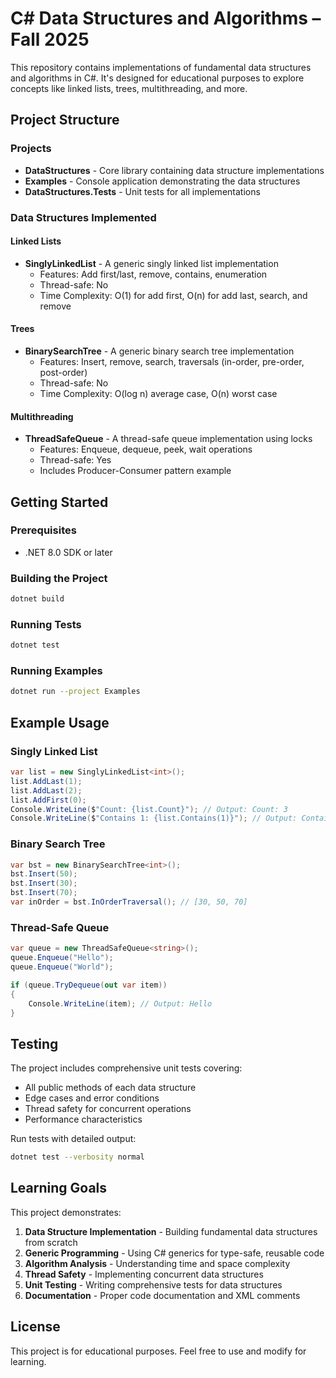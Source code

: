 # C# Data Structures and Algorithms – Fall 2025

This repository contains implementations of fundamental data structures and algorithms in C#. It's designed for educational purposes to explore concepts like linked lists, trees, multithreading, and more.

## Project Structure

### Projects
- **DataStructures** - Core library containing data structure implementations
- **Examples** - Console application demonstrating the data structures
- **DataStructures.Tests** - Unit tests for all implementations

### Data Structures Implemented

#### Linked Lists
- **SinglyLinkedList<T>** - A generic singly linked list implementation
  - Features: Add first/last, remove, contains, enumeration
  - Thread-safe: No
  - Time Complexity: O(1) for add first, O(n) for add last, search, and remove

#### Trees
- **BinarySearchTree<T>** - A generic binary search tree implementation
  - Features: Insert, remove, search, traversals (in-order, pre-order, post-order)
  - Thread-safe: No
  - Time Complexity: O(log n) average case, O(n) worst case

#### Multithreading
- **ThreadSafeQueue<T>** - A thread-safe queue implementation using locks
  - Features: Enqueue, dequeue, peek, wait operations
  - Thread-safe: Yes
  - Includes Producer-Consumer pattern example

## Getting Started

### Prerequisites
- .NET 8.0 SDK or later

### Building the Project
```bash
dotnet build
```

### Running Tests
```bash
dotnet test
```

### Running Examples
```bash
dotnet run --project Examples
```

## Example Usage

### Singly Linked List
```csharp
var list = new SinglyLinkedList<int>();
list.AddLast(1);
list.AddLast(2);
list.AddFirst(0);
Console.WriteLine($"Count: {list.Count}"); // Output: Count: 3
Console.WriteLine($"Contains 1: {list.Contains(1)}"); // Output: Contains 1: True
```

### Binary Search Tree
```csharp
var bst = new BinarySearchTree<int>();
bst.Insert(50);
bst.Insert(30);
bst.Insert(70);
var inOrder = bst.InOrderTraversal(); // [30, 50, 70]
```

### Thread-Safe Queue
```csharp
var queue = new ThreadSafeQueue<string>();
queue.Enqueue("Hello");
queue.Enqueue("World");

if (queue.TryDequeue(out var item))
{
    Console.WriteLine(item); // Output: Hello
}
```

## Testing

The project includes comprehensive unit tests covering:
- All public methods of each data structure
- Edge cases and error conditions
- Thread safety for concurrent operations
- Performance characteristics

Run tests with detailed output:
```bash
dotnet test --verbosity normal
```

## Learning Goals

This project demonstrates:
1. **Data Structure Implementation** - Building fundamental data structures from scratch
2. **Generic Programming** - Using C# generics for type-safe, reusable code
3. **Algorithm Analysis** - Understanding time and space complexity
4. **Thread Safety** - Implementing concurrent data structures
5. **Unit Testing** - Writing comprehensive tests for data structures
6. **Documentation** - Proper code documentation and XML comments

## License

This project is for educational purposes. Feel free to use and modify for learning.
